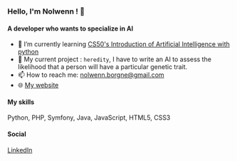 ### Hello, I'm Nolwenn ! 👋

#### A developer who wants to specialize in AI

- 🌱 I’m currently learning [CS50's Introduction of Artificial Intelligence with python](https://www.edx.org/course/cs50s-introduction-to-artificial-intelligence-with-python)
- 🔭 My current project : `heredity`, I have to write an AI to assess the likelihood that a person will have a particular genetic trait.
- 📫 How to reach me: nolwenn.borgne@gmail.com
- :globe_with_meridians: [My website](https://nolwenn-borgne.github.io/)

#### My skills

Python, PHP, Symfony, Java, JavaScript, HTML5, CSS3

#### Social

[LinkedIn](https://www.linkedin.com/in/nolwenn-borgne/)




